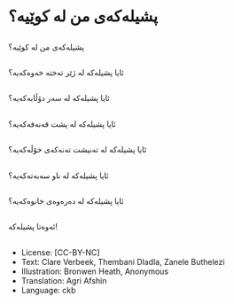 # پشیلەكەی من لە كوێیە؟

##
پشیلەكەی من لە كوێیە؟

##
ئایا پشیلەكە لە ژێر تەختە خەوەكەیە؟

##
ئایا پشیلەكە لە سەر دۆڵابەكەیە؟

##
ئایا پشیلەكە لە پشت قەنەفەكەیە؟

##
ئایا پشیلەكە لە تەنیشت تەنەكەی خۆڵەكەیە؟

##
ئایا پشیلەكە لە ناو سەبەتەكەیە؟

##
ئایا پشیلەكە لە دەرەوەی خانوەكەیە؟

##
ئەوەتا پشیلەكە!

##
* License: [CC-BY-NC]
* Text: Clare Verbeek, Thembani Dladla, Zanele Buthelezi
* Illustration: Bronwen Heath, Anonymous
* Translation: Agri Afshin
* Language: ckb
